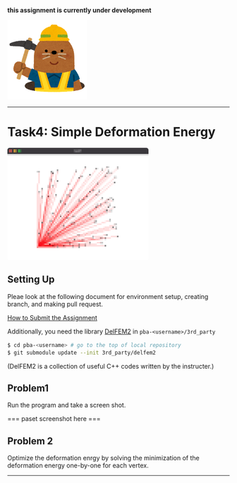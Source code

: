 **this assignment is currently under development**

![under construction](../doc/mole.png)

----

# Task4: Simple Deformation Energy

![task3_preview](../doc/task3_preview.png)

## Setting Up

Pleae look at the following document for environment setup, creating branch, and making pull request.

[How to Submit the Assignment](../doc/submit.md)

Additionally, you need the library [DelFEM2](https://github.com/nobuyuki83/delfem2) in `pba-<username>/3rd_party` 

```bash
$ cd pba-<username> # go to the top of local repository
$ git submodule update --init 3rd_party/delfem2
```

(DelFEM2 is a collection of useful C++ codes written by the instructer.)



## Problem1

Run the program and take a screen shot.

=== paset screenshot here ===



## Problem 2

Optimize the deformation enrgy by solving the minimization of the deformation energy one-by-one for each vertex. 





----










